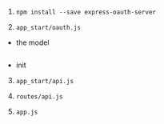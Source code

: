 

1. `npm install --save express-oauth-server`

2. `app_start/oauth.js`
  * the model
  ```
  
  ```
  * init

3. `app_start/api.js`



4. `routes/api.js`

5. `app.js`
 
